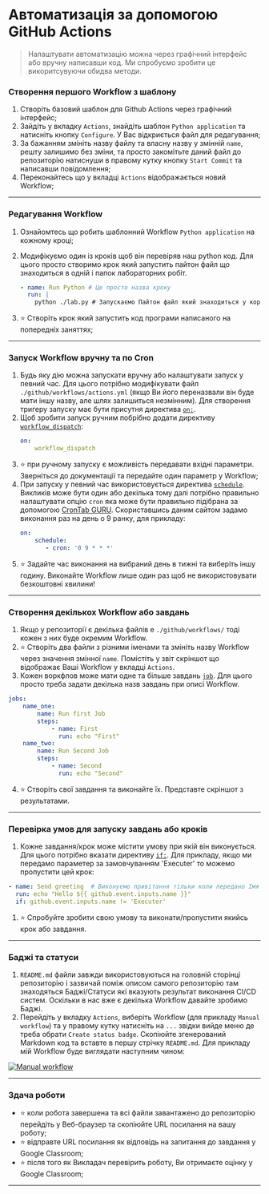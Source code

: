 # Автоматизація за допомогою GitHub Actions
> Налаштувати автоматизацію можна через графічний інтерфейс або вручну написавши код. Ми спробуємо зробити це викоритсувуючи обидва методи.

### Створення першого Workflow з шаблону
1. Створіть базовий шаблон для Github Actions через графічний інтерфейс;
1. Зайдіть у вкладку `Actions`, знайдіть шаблон `Python application` та натисніть кнопку `Configure`. У Вас відкриється файл для редагування;
1. За бажанням змініть назву файлу та власну назву у змінній `name`, решту залишимо без зміни, та просто закомітьте даний файл до репозиторію натиснуши в правому кутку кнопку `Start Commit` та написавши повідомлення;
1. Переконайтесь що у вкладці `Actions` відображається новий Workflow;
---

### Редагування Workflow
1. Ознайомтесь що робить шаблонний Workflow `Python application` на кожному кроці;
1. Модифікуємо один із кроків щоб він перевіряв наш python код. Для цього просто створимо крок який запустить пайтон файл що знаходиться в одній і папок лабораторних робіт.
    ```yml
    - name: Run Python # Це просто назва кроку
      run: |
        python ./lab.py # Запускаємо Пайтон файл який знаходиться у кореневій папці
    ```

2. :star: Cтворіть крок який запустить код програми написаного на попередніх заняттях;
---

### Запуск Workflow вручну та по Cron
1. Будь яку дію можна запускати вручну або налаштувати запуск у певний час. Для цього потрібно модифікувати файл `./github/workflows/actions.yml` (якщо Ви його переназвали він буде мати іншу назву, але шлях залишиться незмінним). Для створення тригеру запуску має бути присутня директива [`on:`](https://docs.github.com/en/actions/using-workflows/workflow-syntax-for-github-actions#on). 
1. Щоб зробити запуск ручним побрібно додати директиву [`workflow_dispatch`](https://docs.github.com/en/actions/using-workflows/workflow-syntax-for-github-actions#onworkflow_dispatchinputs):
    ```yml
    on:
        workflow_dispatch
    ```
1. :star: при ручному запуску є можливість передавати вхідні параметри. Зверніться до документації та передайте один параметр у Workflow;
1. При запуску у певний час використовується директива [`schedule`](https://docs.github.com/en/actions/using-workflows/workflow-syntax-for-github-actions#onschedule). Викликів може бути один або декілька тому далі потрібно правильно налаштувати опцію `cron` яка може бути правильно підібрана за допомогою [CronTab GURU](https://crontab.guru/). Скориставшись даним сайтом задамо виконання раз на день о 9 ранку, для прикладу:
    ```yml
    on:
        schedule:
           - cron: '0 9 * * *'
    ```
2. :star: Задайте час виконання на вибраний день в тижні та виберіть іншу годину. Виконайте Workflow лише один раз щоб не використовувати безкоштовні хвилини!
---

### Створення декількох Workflow або завдань 
1. Якщо у репозиторії є декілька файлів e `./github/workflows/` тоді кожен з них буде окремим Workflow.  
2. :star: Створіть два файли з різними іменами та змініть назву Workflow через значення змінної `name`. Помістіть у звіт скріншот що відображає Ваші Workflow у вкладці `Actions`.
3. Кожен воркфлов може мати одне та більше завдань [`job`](https://docs.github.com/en/actions/using-workflows/workflow-syntax-for-github-actions#jobs). Для цього просто треба задати декілька назв завдань при описі Workflow.
```yml
jobs:
    name_one:
        name: Run first Job
        steps:
            - name: First
              run: echo "First"
    name_two:
        name: Run Second Job 
        steps:
            - name: Second
              run: echo "Second"
```
4. :star: Створіть свої завдання та виконайте їх. Представте скріншот з результатами.
---

### Перевірка умов для запуску завдань або кроків
1. Кожне завдання/крок може містити умову при якій він виконується. Для цього потрібно вказати директиву [`if:`](https://docs.github.com/en/actions/using-workflows/workflow-syntax-for-github-actions#jobsjob_idif). Для прикладу, якщо ми передамо параметер за замовчуванням 'Executer' то можемо пропустити цей крок:
```yml
- name: Send greeting  # Виконуємо привітання тільки коли передано Імя
  run: echo "Hello ${{ github.event.inputs.name }}"
  if: github.event.inputs.name != 'Executer'
```
1. :star: Спробуйте зробити свою умову та виконати/пропустити якийсь крок або завдання.
---

### Баджі та статуси
1. `README.md` файли завжди використовуються на головній сторінці репозиторію і зазвичай поміж описом самого репозиторію там знаходяться Баджі/Статуси які вказують результат виконання CI/CD систем. Оскільки в нас вже є декілька Workflow давайте зробимо Баджі.
2. Перейдіть у вкладку `Actions`, виберіть Workflow (для прикладу `Manual workflow`) та у правому кутку натисніть на `...` звідки вийде меню де треба обрати `Create status badge`. Скопіюйте згенерований Markdown код та вставте в першу стрічку `README.md`. Для прикладу мій Workflow буде виглядати наступним чином:
 
[![Manual workflow](https://github.com/BobasB/it_college/actions/workflows/manual.yml/badge.svg)](https://github.com/BobasB/it_college/actions/workflows/manual.yml)

---

### Здача роботи
- :star: коли робота завершена та всі файли завантажено до репозиторію перейдіть у Веб-браузер та скопіюйте URL посилання на вашу роботу;
- :star: відправте URL посилання як відповідь на запитання до завдання у Google Classroom;
- :star: після того як Викладач перевірить роботу, Ви отримаєте оцінку у Google Classroom;
---